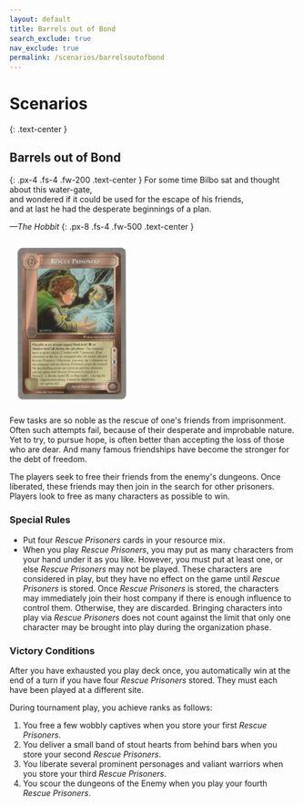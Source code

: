 ```yaml
---
layout: default
title: Barrels out of Bond
search_exclude: true
nav_exclude: true
permalink: /scenarios/barrelsoutofbond
---
```


# Scenarios

{: .text-center }
## Barrels out of Bond

{: .px-4 .fs-4 .fw-200 .text-center }
For some time Bilbo sat and thought about this water-gate,<br>
and wondered if it could be used for the escape of his friends,<br>
and at last he had the desperate beginnings of a plan.

_—The Hobbit_
{: .px-8 .fs-4 .fw-500 .text-center }

<a href="/assets/images/RescuePrisoners.png"><img align="center" src="/assets/images/RescuePrisoners.png" width="200" hspace="10" vspace="10" alt=""></a>

Few tasks are so noble as the rescue of one's friends from imprisonment. Often such attempts fail, because of their desperate and improbable nature. Yet to try, to pursue hope, is often better than accepting the loss of those who are dear. And many famous friendships have become the stronger for the debt of freedom.

The players seek to free their friends from the enemy's dungeons. Once liberated, these friends may then join in the search for other prisoners. Players look to free as many characters as possible to win.

### Special Rules

- Put four _Rescue Prisoners_ cards in your resource mix.
- When you play _Rescue Prisoners_, you may put as many characters from your hand under it as you like. However, you must put at least one, or else _Rescue Prisoners_ may not be played. These characters are considered in play, but they have no effect on the game until _Rescue Prisoners_ is stored. Once _Rescue Prisoners_ is stored, the characters may immediately join their host company if there is enough influence to control them. Otherwise, they are discarded. Bringing characters into play via _Rescue Prisoners_ does not count against the limit that only one character may be brought into play during the organization phase.

### Victory Conditions

After you have exhausted you play deck once, you automatically win at the end of a turn if you have four _Rescue Prisoners_ stored. They must each have been played at a different site.

During tournament play, you achieve ranks as follows: 
1. You free a few wobbly captives when you store your first _Rescue Prisoners_.
2. You deliver a small band of stout hearts from behind bars when you store your second _Rescue Prisoners_. 
3. You liberate several prominent personages and valiant warriors when you store your third _Rescue Prisoners_. 
4. You scour the dungeons of the Enemy when you play your fourth _Rescue Prisoners_.
